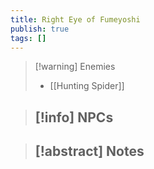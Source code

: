 ```yaml
---
title: Right Eye of Fumeyoshi
publish: true
tags: []
---
```

> [!warning] Enemies
> - [[Hunting Spider]]

> [!info] NPCs
> - 

> [!abstract] Notes
> - 
